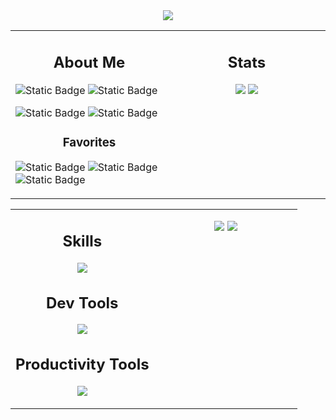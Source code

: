 <!--
<h1>Hi there 👋</h1>
<p>I'm just a girl that likes to tinker with software and make stuff.</p>
-->


<div align=center>
  <a href="https://github.com/ryo-ma/github-profile-trophy"><img src="https://github-profile-trophy.vercel.app/?username=Lau-San&column=-1&margin-w=15&theme=juicyfresh&no-frame=true&no-bg=true&title=-Followers,-Stars,-Reviews"></a>
</div>

<!-- TABLE 1 -->
<table width="960px"><tr><td valign="top" width="50%">

## <div align=center>About Me</div>


![Static Badge](https://img.shields.io/badge/Main_OS-Linux-blue?style=for-the-badge&labelColor=blue&color=gray)
![Static Badge](https://img.shields.io/badge/Editor-Neovim-blue?style=for-the-badge&labelColor=blue&color=gray)

![Static Badge](https://img.shields.io/badge/Current_Project-Portfolio%20Website-blue?style=for-the-badge&labelColor=orange&color=gray)
![Static Badge](https://img.shields.io/badge/Currently_Learning-Animation-blue?style=for-the-badge&labelColor=orange&color=gray)

### <div align=center>Favorites</div>

![Static Badge](https://img.shields.io/badge/Music_Genres-EDM,_Metal-blue?style=for-the-badge&labelColor=purple&color=gray)
![Static Badge](https://img.shields.io/badge/Artists-Billie_Eilish,_Caravan_Palace-blue?style=for-the-badge&labelColor=purple&color=gray)
![Static Badge](https://img.shields.io/badge/Games-Osu!,_Hollow_Knight-blue?style=for-the-badge&labelColor=purple&color=gray)



</td><td valign="top" width="50%" align=center>

## Stats

[![](https://streak-stats.demolab.com?user=Lau-San&theme=shadow-blue&hide_border=true&card_width=480&exclude_days=Sun%2CSat)]([https://github.com/anuraghazra/github-readme-stats](https://git.io/streak-stats))
[![](https://github-readme-stats-kappa-five-60.vercel.app/api?username=Lau-San&theme=shadow_blue&show_icons=true&hide_border=true&card_width=550&hide_title=true)](https://github.com/anuraghazra/github-readme-stats)


</td></tr></table>
<!-- END TABLE 1 -->

<!-- TABLE 2 -->
<table><tr><td valign="top" align=center width="50%">

## Skills
[![](https://skillicons.dev/icons?i=html,css,sass,js,ts,react,py,godot)](https://skillicons.dev/)

## Dev Tools
[![](https://skillicons.dev/icons?i=neovim,vscode,git,github,postman,vite)](https://skillicons.dev/)

## Productivity Tools
[![](https://skillicons.dev/icons?i=notion,obsidian)](https://skillicons.dev/)

</td><td valign="top" align=center width="50%">

[![](https://github-readme-stats-kappa-five-60.vercel.app/api/top-langs?username=Lau-San&theme=shadow_blue&hide_border=true&card_width=550&layout=compact&exclude_repo=github-readme-stats,2DShootingGame,Some2DTests)](https://github.com/anuraghazra/github-readme-stats)
[![](https://github-readme-stats-kappa-five-60.vercel.app/api/wakatime?username=lau_san&theme=shadow_blue&hide_border=true)](https://github.com/anuraghazra/github-readme-stats)

<!--START_SECTION:waka-->
<!--END_SECTION:waka-->

</td></tr></table>
<!-- END TABLE 2 -->

